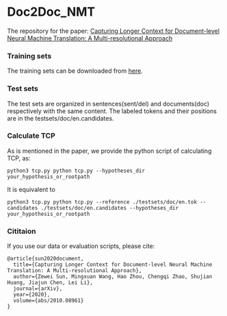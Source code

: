 # Doc2Doc_NMT
The repository for the paper: [Capturing Longer Context for Document-level Neural Machine Translation: A Multi-resolutional Approach](https://arxiv.org/abs/2010.08961)

### Training sets
The training sets can be downloaded from [here](https://drive.google.com/drive/folders/1cmYG2960L1dfttKivl7ZyXY3N9kdzyFQ?usp=sharing).

### Test sets
The test sets are organized in sentences(sent/del) and documents(doc) respectively with the same content. The labeled tokens and their positions are in the testsets/doc/en.candidates.

### Calculate TCP
As is mentioned in the paper, we provide the python script of calculating TCP, as:

    python3 tcp.py python tcp.py --hypotheses_dir your_hypothesis_or_rootpath

It is equivalent to

    python3 tcp.py python tcp.py --reference ./testsets/doc/en.tok --candidates ./testsets/doc/en.candidates --hypotheses_dir your_hypothesis_or_rootpath

### Cititaion
If you use our data or evaluation scripts, please cite:

	@article{sun2020document,
	  title={Capturing Longer Context for Document-level Neural Machine Translation: A Multi-resolutional Approach},
      author={Zewei Sun, Mingxuan Wang, Hao Zhou, Chengqi Zhao, Shujian Huang, Jiajun Chen, Lei Li},
	  journal={arXiv},
	  year={2020},
	  volume={abs/2010.08961}
	}
